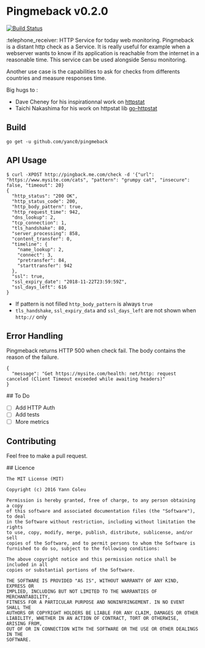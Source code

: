 # Pingmeback v0.2.0
[![Build Status](https://travis-ci.org/yanc0/pingmeback.svg?branch=master)](https://travis-ci.org/yanc0/pingmeback)


 :telephone\_receiver: HTTP Service for today web monitoring. Pingmeback is a
distant http check as a Service. It is really useful for example when a
webserver wants to know if its application is reachable from the internet in
a reasonable time. This service can be used alongside Sensu monitoring.

Another use case is the capabilities to ask for checks from differents countries
and measure responses time.

Big hugs to :

* Dave Cheney for his inspirationnal work on [httpstat](https://github.com/davecheney/httpstat)
* Taichi Nakashima for his work on httpstat lib [go-httpstat](https://github.com/tcnksm/go-httpstat)


## Build
`go get -u github.com/yanc0/pingmeback`

## API Usage

```
$ curl -XPOST http://pingback.me.com/check -d '{"url": "https://www.mysite.com/cats", "pattern": "grumpy cat", "insecure": false, "timeout": 20}
{
  "http_status": "200 OK",
  "http_status_code": 200,
  "http_body_pattern": true,
  "http_request_time": 942,
  "dns_lookup": 2,
  "tcp_connection": 1,
  "tls_handshake": 80,
  "server_processing": 858,
  "content_transfer": 0,
  "timeline": {
    "name_lookup": 2,
    "connect": 3,
    "pretransfer": 84,
    "starttransfer": 942
  },
  "ssl": true,
  "ssl_expiry_date": "2018-11-22T23:59:59Z",
  "ssl_days_left": 616
}
```

* If pattern is not filled `http_body_pattern` is always `true`
* `tls_handshake`, `ssl_expiry_data` and `ssl_days_left` are not shown when `http://` only

## Error Handling

Pingmeback returns HTTP 500 when check fail. The body contains the reason of the failure.

```
{
  "message": "Get https://mysite.com/health: net/http: request canceled (Client Timeout exceeded while awaiting headers)"
}
```

## To Do
- [ ] Add HTTP Auth
- [ ] Add tests
- [ ] More metrics

## Contributing

Feel free to make a pull request.

## Licence

```
The MIT License (MIT)

Copyright (c) 2016 Yann Coleu

Permission is hereby granted, free of charge, to any person obtaining a copy
of this software and associated documentation files (the "Software"), to deal
in the Software without restriction, including without limitation the rights
to use, copy, modify, merge, publish, distribute, sublicense, and/or sell
copies of the Software, and to permit persons to whom the Software is
furnished to do so, subject to the following conditions:

The above copyright notice and this permission notice shall be included in all
copies or substantial portions of the Software.

THE SOFTWARE IS PROVIDED "AS IS", WITHOUT WARRANTY OF ANY KIND, EXPRESS OR
IMPLIED, INCLUDING BUT NOT LIMITED TO THE WARRANTIES OF MERCHANTABILITY,
FITNESS FOR A PARTICULAR PURPOSE AND NONINFRINGEMENT. IN NO EVENT SHALL THE
AUTHORS OR COPYRIGHT HOLDERS BE LIABLE FOR ANY CLAIM, DAMAGES OR OTHER
LIABILITY, WHETHER IN AN ACTION OF CONTRACT, TORT OR OTHERWISE, ARISING FROM,
OUT OF OR IN CONNECTION WITH THE SOFTWARE OR THE USE OR OTHER DEALINGS IN THE
SOFTWARE.
```
